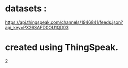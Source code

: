 # datasets :

https://api.thingspeak.com/channels/1946841/feeds.json?api_key=PX26SAPD0OU1QD03

# created using ThingSpeak.
2
